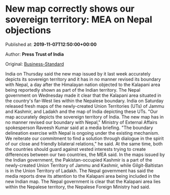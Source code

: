
# New map correctly shows our sovereign territory: MEA on Nepal objections

Published at: **2019-11-07T12:50:00+00:00**

Author: **Press Trust of India**

Original: [Business-Standard](https://www.business-standard.com/article/pti-stories/our-map-accurately-depicts-india-s-sovereign-territory-mea-on-nepal-s-objections-119110701286_1.html)

India on Thursday said the new map issued by it last week accurately depicts its sovereign territory and it has in no manner revised its boundary with Nepal, a day after the Himalayan nation objected to the Kalapani area being reportedly shown as part of the Indian territory.
The Nepal government on Wednesday made it clear that the Kalapani area situated in the country's far-West lies within the Nepalese boundary.
India on Saturday released fresh maps of the newly-created Union Territories (UTs) of Jammu and Kashmir, and Ladakh and the map of India depicting these UTs.
"Our map accurately depicts the sovereign territory of India. The new map has in no manner revised our boundary with Nepal," Ministry of External Affairs spokesperson Raveesh Kumar said at a media briefing.
"The boundary delineation exercise with Nepal is ongoing under the existing mechanism. We reiterate our commitment to find a solution through dialogue in the spirit of our close and friendly bilateral relations," he said.
At the same time, both the countries should guard against vested interests trying to create differences between our two countries, the MEA said.
In the maps issued by the Indian government, the Pakistan-occupied Kashmir is a part of the newly-created Union Territory of Jammu and Kashmir, while Gilgit-Baltistan is in the Union Territory of Ladakh.
The Nepal government has said the media reports drew its attention to the Kalapani area being included in the new Indian map.
The Nepal government is clear that the Kalapani area lies within the Nepalese territory, the Nepalese Foreign Ministry had said.
